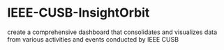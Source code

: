 # IEEE-CUSB-InsightOrbit
create a comprehensive dashboard that consolidates and visualizes data from various activities and events conducted by IEEE CUSB

